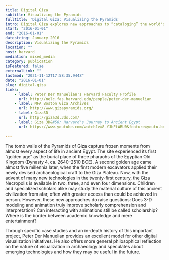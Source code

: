 ```yaml
---
title: Digital Giza
subtitle: Visualizing the Pyramids
fulltitle: 'Digital Giza: Visualizing the Pyramids'
intro: Digital Giza explores new approaches to “cataloging” the world's most famous archeological site, The Pyramids on the Giza Plateau, highlighting efforts at the Museum of Fine Arts Boston and Harvard University.
start: "2016-01-01"
end: "2016-01-01"
datestring: January 2016
description: Visualizing the Pyramids
location: ""
host: harvard
mediation: mixed_media
category: publication
isFeatured: false
externalLink: ""
lastmod: "2021-11-12T17:58:35.944Z"
date: "2016-01-01"
slug: digital-giza
links:
    - label: Peter Der Manuelian's Harvard Faculty Profile
      url: http://nelc.fas.harvard.edu/people/peter-der-manuelian
    - label: MFA Boston Giza Archives
      url: http://www.gizapyramids.org/
    - label: Giza3D
      url: http://giza3d.3ds.com/
    - label: Giza 3D&#58; Harvard's Journey to Ancient Egypt
      url: https://www.youtube.com/watch?v=8-YJbEtABU0&feature=youtu.be

---
```

The tomb walls of the Pyramids of Giza capture frozen moments from almost every aspect of life in ancient Egypt. The site experienced its first “golden age” as the burial place of three pharaohs of the Egyptian Old Kingdom (Dynasty 4, ca. 2640–2510 BCE). A second golden age came almost five millennia later, when the first modern excavators applied their newly devised archaeological craft to the Giza Plateau. Now, with the advent of many new technologies in the twenty-first century, the Giza Necropolis is available in two, three, and even four dimensions. Children and specialized scholars alike may study the material culture of this ancient civilization from afar, often with greater access than could be achieved in person. However, these new approaches do raise questions: Does 3-D modeling and animation truly improve scholarly comprehension and interpretation? Can interacting with animations still be called scholarship? Where is the border between academic knowledge and mere entertainment?

Through specific case studies and an in-depth history of this important project, Peter Der Manuelian provides an excellent model for other digital visualization initiatives. He also offers more general philosophical reflection on the nature of visualization in archaeology and speculates about emerging technologies and how they may be useful in the future.
